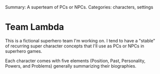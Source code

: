 Summary: A superteam of PCs or NPCs.
Categories: characters, settings

# Team Lambda

This is a fictional superhero team I'm working on. I tend to have a "stable" of recurring super character concepts that I'll use as PCs or NPCs in superhero games.

Each character comes with five elements (Position, Past, Personality, Powers, and Problems) generally summarizing their biographies.
